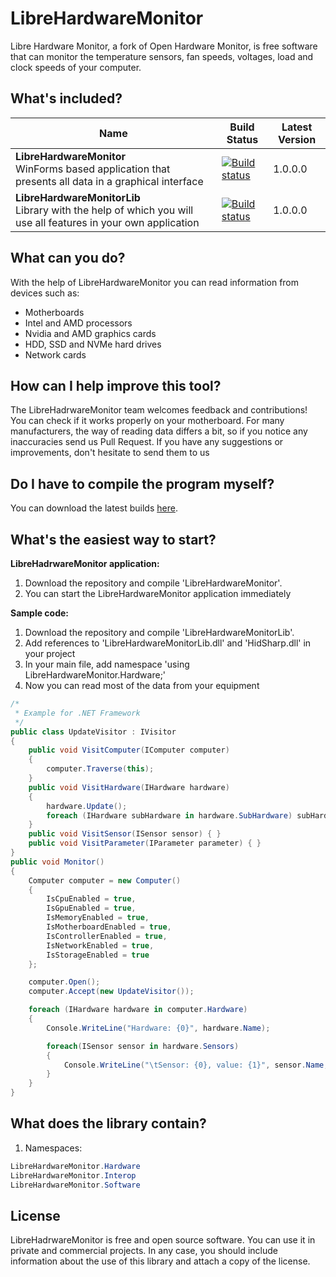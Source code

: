 # LibreHardwareMonitor
Libre Hardware Monitor, a fork of Open Hardware Monitor, is free software that can monitor the temperature sensors, fan speeds, voltages, load and clock speeds of your computer. 

## What's included?
| Name | Build Status | Latest Version |
| --- | --- | --- |
| **LibreHardwareMonitor** <br /> WinForms based application that presents all data in a graphical interface | [![Build status](https://ci.appveyor.com/api/projects/status/yk60la8da96kfjos?svg=true)](https://ci.appveyor.com/project/LibreHardwareMonitor/librehardwaremonitor) | 1.0.0.0 |
| **LibreHardwareMonitorLib** <br /> Library with the help of which you will use all features in your own application | [![Build status](https://ci.appveyor.com/api/projects/status/yk60la8da96kfjos?svg=true)](https://ci.appveyor.com/project/LibreHardwareMonitor/librehardwaremonitor) | 1.0.0.0 |

## What can you do?
With the help of LibreHardwareMonitor you can read information from devices such as:
- Motherboards
- Intel and AMD processors
- Nvidia and AMD graphics cards
- HDD, SSD and NVMe hard drives
- Network cards

## How can I help improve this tool?
The LibreHadrwareMonitor team welcomes feedback and contributions!<br/>
You can check if it works properly on your motherboard. For many manufacturers, the way of reading data differs a bit, so if you notice any inaccuracies send us Pull Request. If you have any suggestions or improvements, don't hesitate to send them to us

## Do I have to compile the program myself?
You can download the latest builds [here](https://ci.appveyor.com/project/LibreHardwareMonitor/librehardwaremonitor/build/artifacts).

## What's the easiest way to start?
**LibreHadrwareMonitor application:**
1. Download the repository and compile 'LibreHardwareMonitor'.
2. You can start the LibreHardwareMonitor application immediately

**Sample code:**
1. Download the repository and compile 'LibreHardwareMonitorLib'.
2. Add references to 'LibreHardwareMonitorLib.dll' and 'HidSharp.dll' in your project
3. In your main file, add namespace 'using LibreHardwareMonitor.Hardware;'
4. Now you can read most of the data from your equipment

```c#
/*
 * Example for .NET Framework
 */
public class UpdateVisitor : IVisitor
{
    public void VisitComputer(IComputer computer)
    {
        computer.Traverse(this);
    }
    public void VisitHardware(IHardware hardware)
    {
        hardware.Update();
        foreach (IHardware subHardware in hardware.SubHardware) subHardware.Accept(this);
    }
    public void VisitSensor(ISensor sensor) { }
    public void VisitParameter(IParameter parameter) { }
}
public void Monitor()
{
	Computer computer = new Computer()
	{
	    IsCpuEnabled = true,
	    IsGpuEnabled = true,
	    IsMemoryEnabled = true,
	    IsMotherboardEnabled = true,
	    IsControllerEnabled = true,
	    IsNetworkEnabled = true,
	    IsStorageEnabled = true
	};

	computer.Open();
	computer.Accept(new UpdateVisitor());

	foreach (IHardware hardware in computer.Hardware)
	{
		Console.WriteLine("Hardware: {0}", hardware.Name);

		foreach(ISensor sensor in hardware.Sensors)
		{
			Console.WriteLine("\tSensor: {0}, value: {1}", sensor.Name, sensor.Value);
		}
	}
}
```

## What does the library contain?
1. Namespaces:
```c#
LibreHardwareMonitor.Hardware
LibreHardwareMonitor.Interop
LibreHardwareMonitor.Software
```

## License
LibreHadrwareMonitor is free and open source software. You can use it in private and commercial projects. In any case, you should include information about the use of this library and attach a copy of the license.
